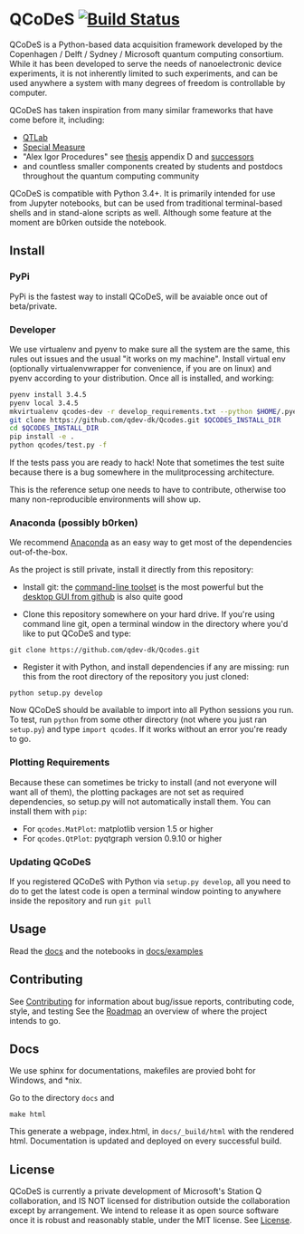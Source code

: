 # QCoDeS [![Build Status](https://travis-ci.com/qdev-dk/QCoDeS.svg?token=H7MjHi74teZgv8JHTYhx&branch=master)](https://travis-ci.com/qdev-dk/QCoDeS)

QCoDeS is a Python-based data acquisition framework developed by the Copenhagen / Delft / Sydney / Microsoft quantum computing consortium. While it has been developed to serve the needs of nanoelectronic device experiments, it is not inherently limited to such experiments, and can be used anywhere a system with many degrees of freedom is controllable by computer.

QCoDeS has taken inspiration from many similar frameworks that have come before it, including:
- [QTLab](https://github.com/heeres/qtlab)
- [Special Measure](https://github.com/yacobylab/special-measure)
- "Alex Igor Procedures" see [thesis](http://qdev.nbi.ku.dk/student_theses/pdf_files/A_Johnson_thesis.pdf) appendix D and [successors](http://www.igorexchange.com/project/Expt_Procedures)
- and countless smaller components created by students and postdocs throughout the quantum computing community

QCoDeS is compatible with Python 3.4+. It is primarily intended for use from Jupyter notebooks, but can be used from traditional terminal-based shells and in stand-alone scripts as well.
Although some feature at the moment are b0rken outside the notebook.

## Install

### PyPi
PyPi is the fastest way to install QCoDeS, will be avaiable once out of beta/private.

### Developer

We use virtualenv and pyenv to make sure all the system are the same, this rules out issues and the usual "it works on my machine".
Install virtual env (optionally virtualenvwrapper for convenience, if you are on linux) and pyenv according to your distribution.
Once all is installed, and working:

```bash
pyenv install 3.4.5
pyenv local 3.4.5
mkvirtualenv qcodes-dev -r develop_requirements.txt --python $HOME/.pyenv/versions/3.4.5/bin/python3.4
git clone https://github.com/qdev-dk/Qcodes.git $QCODES_INSTALL_DIR
cd $QCODES_INSTALL_DIR
pip install -e .
python qcodes/test.py -f
```

If the tests pass you are ready to hack!
Note that sometimes the test suite because there is a bug somewhere in the mulitprocessing architecture.

This is the reference setup one needs to have to contribute, otherwise too many non-reproducible environments will show up.

### Anaconda (possibly b0rken)

We recommend [Anaconda](https://www.continuum.io/downloads) as an easy way to get most of the dependencies out-of-the-box.

As the project is still private, install it directly from this repository:

- Install git: the [command-line toolset](https://git-scm.com/) is the most powerful but the [desktop GUI from github](https://desktop.github.com/) is also quite good

- Clone this repository somewhere on your hard drive. If you're using command line git, open a terminal window in the directory where you'd like to put QCoDeS and type:
```
git clone https://github.com/qdev-dk/Qcodes.git
```

- Register it with Python, and install dependencies if any are missing: run this from the root directory of the repository you just cloned:
```
python setup.py develop
```

Now QCoDeS should be available to import into all Python sessions you run. To test, run `python` from some other directory (not where you just ran `setup.py`) and type `import qcodes`. If it works without an error you're ready to go.

### Plotting Requirements

Because these can sometimes be tricky to install (and not everyone will want all of them), the plotting packages are not set as required dependencies, so setup.py will not automatically install them. You can install them with `pip`:

- For `qcodes.MatPlot`: matplotlib version 1.5 or higher
- For `qcodes.QtPlot`: pyqtgraph version 0.9.10 or higher

### Updating QCoDeS

If you registered QCoDeS with Python via `setup.py develop`, all you need to do to get the latest code is open a terminal window pointing to anywhere inside the repository and run `git pull`

## Usage

Read the [docs](http://qdev-dk.github.io/qcodes) and the notebooks in [docs/examples](docs/examples)


## Contributing

See [Contributing](CONTRIBUTING.rst) for information about bug/issue reports, contributing code, style, and testing
See the [Roadmap](http://qdev-dk.github.io/qcodes/roadmap.html) an overview of where the project intends to go.


## Docs

We use sphinx for documentations, makefiles are provied boht for Windows, and *nix.

Go to the directory  `docs` and

```
make html
```

This generate a webpage, index.html,  in  `docs/_build/html` with the rendered html.
Documentation is updated  and deployed on every successful build.


## License

QCoDeS is currently a private development of Microsoft's Station Q collaboration, and IS NOT licensed for distribution outside the collaboration except by arrangement. We intend to release it as open source software once it is robust and reasonably stable, under the MIT license. See [License](LICENSE.md).
